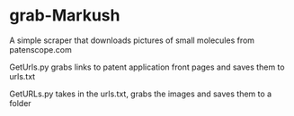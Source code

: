 # grab-Markush
A simple scraper that downloads pictures of small molecules from patenscope.com

GetUrls.py grabs links to patent application front pages and saves them to urls.txt

GetURLs.py takes in the urls.txt, grabs the images and saves them to a folder
